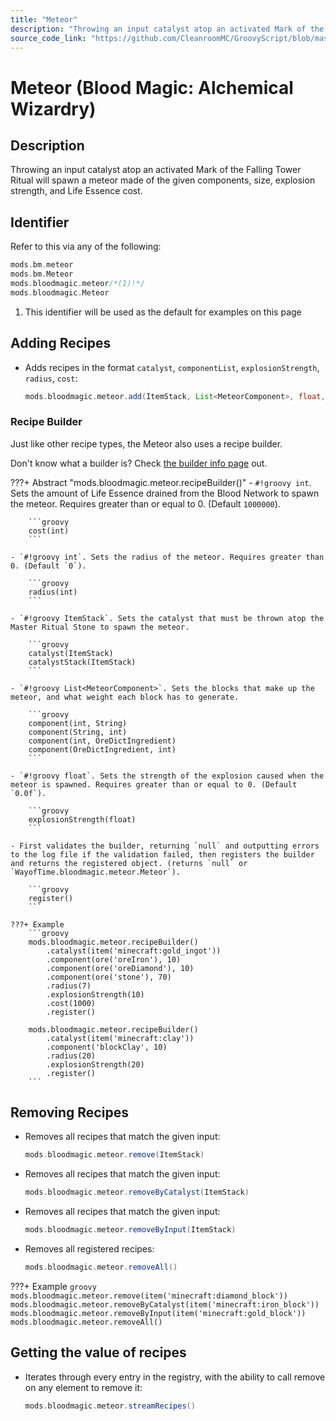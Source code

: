 ```yaml
---
title: "Meteor"
description: "Throwing an input catalyst atop an activated Mark of the Falling Tower Ritual will spawn a meteor made of the given components, size, explosion strength, and Life Essence cost."
source_code_link: "https://github.com/CleanroomMC/GroovyScript/blob/master/src/main/java/com/cleanroommc/groovyscript/compat/mods/bloodmagic/Meteor.java"
---
```


# Meteor (Blood Magic: Alchemical Wizardry)

## Description

Throwing an input catalyst atop an activated Mark of the Falling Tower Ritual will spawn a meteor made of the given components, size, explosion strength, and Life Essence cost.

## Identifier

Refer to this via any of the following:

```groovy hl_lines="3"
mods.bm.meteor
mods.bm.Meteor
mods.bloodmagic.meteor/*(1)!*/
mods.bloodmagic.Meteor
```

1. This identifier will be used as the default for examples on this page

## Adding Recipes

- Adds recipes in the format `catalyst`, `componentList`, `explosionStrength`, `radius`, `cost`:

    ```groovy
    mods.bloodmagic.meteor.add(ItemStack, List<MeteorComponent>, float, int, int)
    ```


### Recipe Builder

Just like other recipe types, the Meteor also uses a recipe builder.

Don't know what a builder is? Check [the builder info page](../../../groovy/builder.md) out.

???+ Abstract "mods.bloodmagic.meteor.recipeBuilder()"
    - `#!groovy int`. Sets the amount of Life Essence drained from the Blood Network to spawn the meteor. Requires greater than or equal to 0. (Default `1000000`).

        ```groovy
        cost(int)
        ```

    - `#!groovy int`. Sets the radius of the meteor. Requires greater than 0. (Default `0`).

        ```groovy
        radius(int)
        ```

    - `#!groovy ItemStack`. Sets the catalyst that must be thrown atop the Master Ritual Stone to spawn the meteor.

        ```groovy
        catalyst(ItemStack)
        catalystStack(ItemStack)
        ```

    - `#!groovy List<MeteorComponent>`. Sets the blocks that make up the meteor, and what weight each block has to generate.

        ```groovy
        component(int, String)
        component(String, int)
        component(int, OreDictIngredient)
        component(OreDictIngredient, int)
        ```

    - `#!groovy float`. Sets the strength of the explosion caused when the meteor is spawned. Requires greater than or equal to 0. (Default `0.0f`).

        ```groovy
        explosionStrength(float)
        ```

    - First validates the builder, returning `null` and outputting errors to the log file if the validation failed, then registers the builder and returns the registered object. (returns `null` or `WayofTime.bloodmagic.meteor.Meteor`).

        ```groovy
        register()
        ```

    ???+ Example
        ```groovy
        mods.bloodmagic.meteor.recipeBuilder()
            .catalyst(item('minecraft:gold_ingot'))
            .component(ore('oreIron'), 10)
            .component(ore('oreDiamond'), 10)
            .component(ore('stone'), 70)
            .radius(7)
            .explosionStrength(10)
            .cost(1000)
            .register()

        mods.bloodmagic.meteor.recipeBuilder()
            .catalyst(item('minecraft:clay'))
            .component('blockClay', 10)
            .radius(20)
            .explosionStrength(20)
            .register()
        ```



## Removing Recipes

- Removes all recipes that match the given input:

    ```groovy
    mods.bloodmagic.meteor.remove(ItemStack)
    ```

- Removes all recipes that match the given input:

    ```groovy
    mods.bloodmagic.meteor.removeByCatalyst(ItemStack)
    ```

- Removes all recipes that match the given input:

    ```groovy
    mods.bloodmagic.meteor.removeByInput(ItemStack)
    ```

- Removes all registered recipes:

    ```groovy
    mods.bloodmagic.meteor.removeAll()
    ```

???+ Example
    ```groovy
    mods.bloodmagic.meteor.remove(item('minecraft:diamond_block'))
    mods.bloodmagic.meteor.removeByCatalyst(item('minecraft:iron_block'))
    mods.bloodmagic.meteor.removeByInput(item('minecraft:gold_block'))
    mods.bloodmagic.meteor.removeAll()
    ```

## Getting the value of recipes

- Iterates through every entry in the registry, with the ability to call remove on any element to remove it:

    ```groovy
    mods.bloodmagic.meteor.streamRecipes()
    ```
